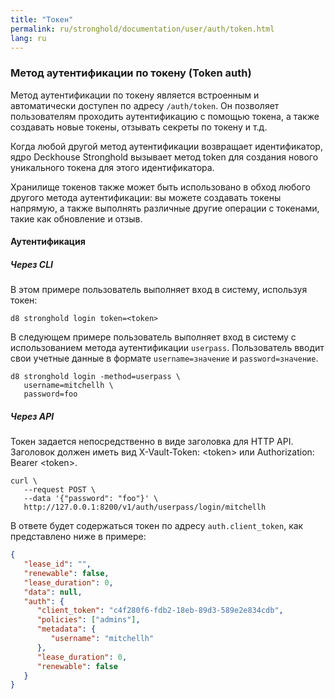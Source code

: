 ```yaml
---
title: "Токен"
permalink: ru/stronghold/documentation/user/auth/token.html
lang: ru
---
```


### Метод аутентификации по токену (Token auth)

Метод аутентификации по токену является встроенным и автоматически доступен по адресу `/auth/token`. Он позволяет пользователям проходить аутентификацию с помощью токена, а также создавать новые токены, отзывать секреты по токену и т.д.

Когда любой другой метод аутентификации возвращает идентификатор, ядро Deckhouse Stronghold вызывает метод token для создания нового уникального токена для этого идентификатора.

Хранилище токенов также может быть использовано в обход любого другого метода аутентификации: вы можете создавать токены напрямую, а также выполнять различные другие операции с токенами, такие как обновление и отзыв.

#### Аутентификация

##### Через CLI

В этом примере пользователь выполняет вход в систему, используя токен:

```shell
d8 stronghold login token=<token>
```

В следующем примере пользователь выполняет вход в систему с использованием метода аутентификации `userpass`. Пользователь вводит свои учетные данные в формате `username=значение` и `password=значение`.

```shell
d8 stronghold login -method=userpass \
   username=mitchellh \
   password=foo
```

##### Через API

Токен задается непосредственно в виде заголовка для HTTP API. Заголовок должен иметь вид X-Vault-Token: &lt;token> или Authorization: Bearer &lt;token>.

```shell
curl \
   --request POST \
   --data '{"password": "foo"}' \
   http://127.0.0.1:8200/v1/auth/userpass/login/mitchellh
```

В ответе будет содержаться токен по адресу `auth.client_token`, как представлено ниже в примере:

```json
{
   "lease_id": "",
   "renewable": false,
   "lease_duration": 0,
   "data": null,
   "auth": {
      "client_token": "c4f280f6-fdb2-18eb-89d3-589e2e834cdb",
      "policies": ["admins"],
      "metadata": {
         "username": "mitchellh"
      },
      "lease_duration": 0,
      "renewable": false
   }
}
```
